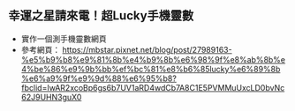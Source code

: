 ## 幸運之星請來電！超Lucky手機靈數
- 實作一個測手機靈數網頁
- 參考網頁： https://mbstar.pixnet.net/blog/post/27989163-%e5%b9%b8%e9%81%8b%e4%b9%8b%e6%98%9f%e8%ab%8b%e4%be%86%e9%9b%bb%ef%bc%81%e8%b6%85lucky%e6%89%8b%e6%a9%9f%e9%9d%88%e6%95%b8?fbclid=IwAR2xcoBp6gs6b7UV1aRD4wdCb7A8C1E5PVMMuUxcLD0bvNc62J9UHN3guX0